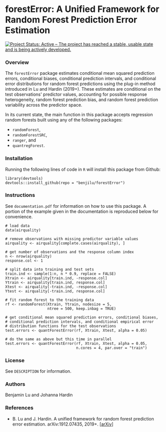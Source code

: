 # forestError: A Unified Framework for Random Forest Prediction Error Estimation
[![Project Status: Active – The project has reached a stable, usable state and is being actively developed.](https://www.repostatus.org/badges/latest/active.svg)](https://www.repostatus.org/#active)

### Overview
The `forestError` package estimates conditional mean squared prediction errors, conditional biases, conditional prediction intervals, and conditional error distributions for random forest predictions using the plug-in method introduced in Lu and Hardin (2019+). These estimates are conditional on the test observations' predictor values, accounting for possible response heterogeneity, random forest prediction bias, and random forest prediction variability across the predictor space.

In its current state, the main function in this package accepts regression random forests built using any of the following packages:

- `randomForest`,
- `randomForestSRC`,
- `ranger`, and
- `quantregForest`.

### Installation

Running the following lines of code in `R` will install this package from Github:

```{r}
library(devtools)
devtools::install_github(repo = "benjilu/forestError")
```  

### Instructions
See `documentation.pdf` for information on how to use this package. A portion of the example given in the documentation is reproduced below for convenience.

```{r}
# load data
data(airquality)

# remove observations with missing predictor variable values
airquality <- airquality[complete.cases(airquality), ]

# get number of observations and the response column index
n <- nrow(airquality)
response.col <- 1

# split data into training and test sets
train.ind <- sample(1:n, n * 0.9, replace = FALSE)
Xtrain <- airquality[train.ind, -response.col]
Ytrain <- airquality[train.ind, response.col]
Xtest <- airquality[-train.ind, -response.col]
Ytest <- airquality[-train.ind, response.col]

# fit random forest to the training data
rf <- randomForest(Xtrain, Ytrain, nodesize = 5,
                   ntree = 500, keep.inbag = TRUE)

# get conditional mean squared prediction errors, conditional biases,
# conditional prediction intervals, and conditional empirical error
# distribution functions for the test observations
test.errors <- quantForestError(rf, Xtrain, Xtest, alpha = 0.05)

# do the same as above but this time in parallel
test.errors <- quantForestError(rf, Xtrain, Xtest, alpha = 0.05,
                                n.cores = 4, par.over = "train")
```

### License
See `DESCRIPTION` for information.

### Authors
Benjamin Lu and Johanna Hardin

### References
* B. Lu and J. Hardin. A unified framework for random forest prediction error estimation. arXiv:1912.07435, 2019+. [[arXiv](https://arxiv.org/abs/1912.07435)]
